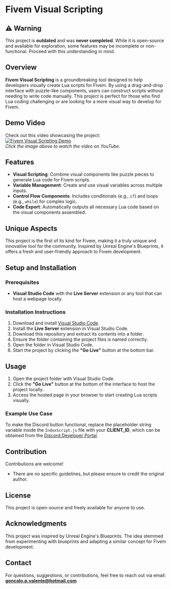 # Fivem Visual Scripting

## ⚠️ Warning
This project is **outdated** and was **never completed**. While it is open-source and available for exploration, some features may be incomplete or non-functional. Proceed with this understanding in mind.

## Overview
**Fivem Visual Scripting** is a groundbreaking tool designed to help developers visually create Lua scripts for Fivem. By using a drag-and-drop interface with puzzle-like components, users can construct scripts without needing to write code manually. This project is perfect for those who find Lua coding challenging or are looking for a more visual way to develop for Fivem.

## Demo Video
Check out this video showcasing the project:  
[![Fivem Visual Scripting Demo](https://img.youtube.com/vi/5x5uZwsmgbY/0.jpg)](https://youtu.be/5x5uZwsmgbY)  
*Click the image above to watch the video on YouTube.*

## Features
- **Visual Scripting**: Combine visual components like puzzle pieces to generate Lua code for Fivem scripts.
- **Variable Management**: Create and use visual variables across multiple inputs.
- **Control Flow Components**: Includes conditionals (e.g., `if`) and loops (e.g., `while`) for complex logic.
- **Code Export**: Automatically outputs all necessary Lua code based on the visual components assembled.

## Unique Aspects
This project is the first of its kind for Fivem, making it a truly unique and innovative tool for the community. Inspired by Unreal Engine's Blueprints, it offers a fresh and user-friendly approach to Fivem development.

## Setup and Installation

### Prerequisites
- **Visual Studio Code** with the **Live Server** extension or any tool that can host a webpage locally.

### Installation Instructions
1. Download and install [Visual Studio Code](https://code.visualstudio.com/).
2. Install the **Live Server** extension in Visual Studio Code.
3. Download this repository and extract its contents into a folder.
4. Ensure the folder containing the project files is named correctly.
5. Open the folder in Visual Studio Code.
6. Start the project by clicking the **"Go Live"** button at the bottom bar.

## Usage
1. Open the project folder with Visual Studio Code.
2. Click the **"Go Live"** button at the bottom of the interface to host the project locally.
3. Access the hosted page in your browser to start creating Lua scripts visually.

### Example Use Case
To make the Discord button functional, replace the placeholder string variable inside the `IndexScript.js` file with your **CLIENT_ID**, which can be obtained from the [Discord Developer Portal](https://discord.com/developers/applications).

## Contribution
Contributions are welcome!
- There are no specific guidelines, but please ensure to credit the original author.

## License
This project is open-source and freely available for anyone to use.

## Acknowledgments
This project was inspired by Unreal Engine's Blueprints. The idea stemmed from experimenting with blueprints and adapting a similar concept for Fivem development.

## Contact
For questions, suggestions, or contributions, feel free to reach out via email:  
**goncalo.p.valente@hotmail.com**
